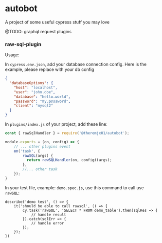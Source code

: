# autobot
A project of some useful cypress stuff you may love

@TODO: 
graphql request plugins


### raw-sql-plugin

Usage: 

In `cypress.env.json`, add your database connection config.
Here is the example, please replace with your db config 

```json
{
  "databaseOptions": {
    "host": "localhost",
    "user": "john.doe",
    "database": "hello.world",
    "password": "my.p@ssword",
    "client": "mysql2"
  }
}
```


In `plugins/index.js` of your project, add these line:


```javascript
const { rawSqlHandler } = require('@theremjx01/autobot');

module.exports = (on, config) => {
    // ... other plugins event 
    on('task', {
        rawSQL(args) {
          return rawSQLHandler(on, config)(args);
        },
        //... other task
    });
}

```

In your test file, example: `demo.spec.js`, use this command to call use `rawSQL`:

```javacript
describe('demo test', () => {
    it('should be able to call rawsql', () => {
        cy.task('rawSQL', 'SELECT * FROM demo_table').then(sqlRes => {
            // handle result    
        }).catch(sqlErr => {
            // handle error
        });
    });
})
```